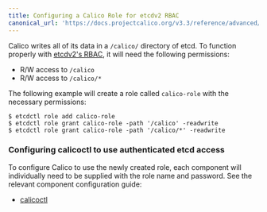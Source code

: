 ```yaml
---
title: Configuring a Calico Role for etcdv2 RBAC
canonical_url: 'https://docs.projectcalico.org/v3.3/reference/advanced/etcd-rbac/'
---
```


Calico writes all of its data in a `/calico/` directory of etcd.
To function properly with [etcdv2's RBAC](https://coreos.com/etcd/docs/latest/authentication.html),
it will need the following permissions:

- R/W access to `/calico`
- R/W access to `/calico/*`

The following example will create a role called `calico-role` with the necessary
permissions:

```
$ etcdctl role add calico-role
$ etcdctl role grant calico-role -path '/calico' -readwrite
$ etcdctl role grant calico-role -path '/calico/*' -readwrite
```

### Configuring calicoctl to use authenticated etcd access

To configure Calico to use the newly created role, each component will
individually need to be supplied with the role name and password. See the relevant
component configuration guide:

- [calicoctl]({{site.baseurl}}/{{page.version}}/reference/calicoctl/setup/etcdv2)
